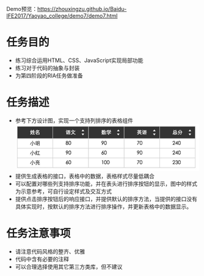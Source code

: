 Demo预览：https://zhouxingzu.github.io/Baidu-IFE2017/Yaoyao_college/demo7/demo7.html
# 任务目的
* 练习综合运用HTML、CSS、JavaScript实现局部功能
* 练习对于代码的抽象与封装
* 为第四阶段的RIA任务做准备

# 任务描述
* 参考下方设计图，实现一个支持列排序的表格组件
![img](task_3_38_1.jpg)
* 提供生成表格的接口，表格中的数据，表格样式尽量低耦合
* 可以配置对哪些列支持排序功能，并在表头进行排序按钮的显示，图中的样式为示意参考，可自行设定样式及交互方式
* 提供点击排序按钮后的响应接口，并提供默认的排序方法，当提供的接口没有具体实现时，按默认的排序方法进行排序操作，并更新表格中的数据显示。

# 任务注意事项
* 请注意代码风格的整齐、优雅
* 代码中含有必要的注释
* 可以合理选择使用其它第三方类库，但不建议
